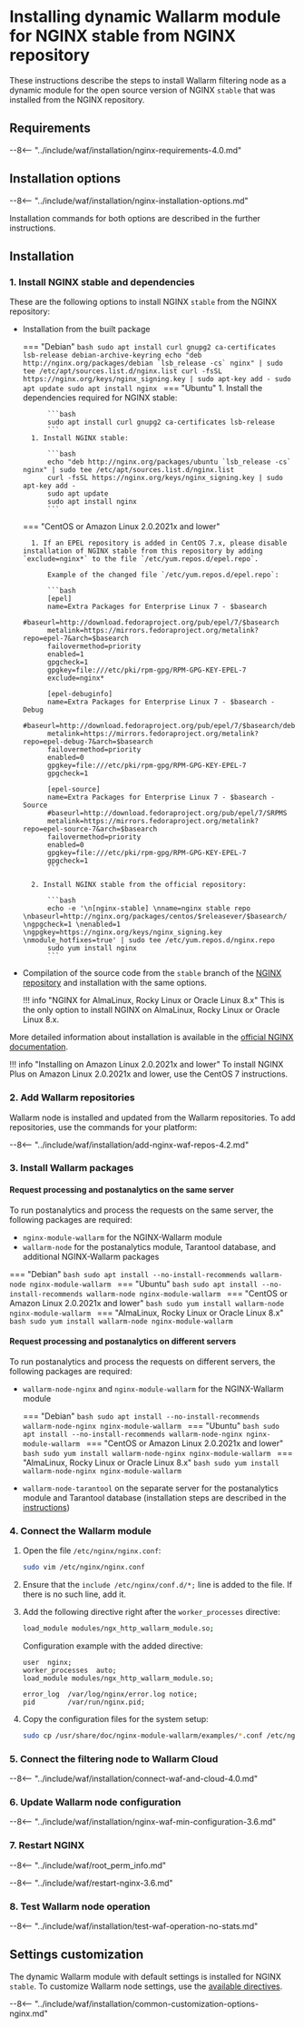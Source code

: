[img-wl-console-users]:             ../../images/check-user-no-2fa.png
[wallarm-status-instr]:             ../../admin-en/configure-statistics-service.md
[memory-instr]:                     ../../admin-en/configuration-guides/allocate-resources-for-node.md
[waf-directives-instr]:             ../../admin-en/configure-parameters-en.md
[ptrav-attack-docs]:                ../../attacks-vulns-list.md#path-traversal
[attacks-in-ui-image]:           ../../images/admin-guides/test-attacks-quickstart.png
[waf-mode-instr]:                   ../../admin-en/configure-wallarm-mode.md
[logging-instr]:                    ../../admin-en/configure-logging.md
[proxy-balancer-instr]:             ../../admin-en/using-proxy-or-balancer-en.md
[process-time-limit-instr]:         ../../admin-en/configure-parameters-en.md#wallarm_process_time_limit
[configure-selinux-instr]:          ../../admin-en/configure-selinux.md
[configure-proxy-balancer-instr]:   ../../admin-en/configuration-guides/access-to-wallarm-api-via-proxy.md
[update-instr]:                     ../../updating-migrating/nginx-modules.md
[install-postanalytics-docs]:        ../../../admin-en/installation-postanalytics-en/
[dynamic-dns-resolution-nginx]:     ../../admin-en/configure-dynamic-dns-resolution-nginx.md
[enable-libdetection-docs]:         ../../admin-en/configure-parameters-en.md#wallarm_enable_libdetection
[waf-mode-recommendations]:          ../../about-wallarm/deployment-best-practices.md#follow-recommended-onboarding-steps
[ip-lists-docs]:                    ../../user-guides/ip-lists/overview.md
[versioning-policy]:                ../../updating-migrating/versioning-policy.md#version-list
[install-postanalytics-instr]:      ../../admin-en/installation-postanalytics-en.md
[waf-installation-instr-latest]:     /installation/nginx/dynamic-module/
[img-node-with-several-instances]:  ../../images/user-guides/nodes/wallarm-node-with-two-instances.png
[img-create-wallarm-node]:      ../../images/user-guides/nodes/create-cloud-node.png
[nginx-custom]:                 ../custom/custom-nginx-version.md

# Installing dynamic Wallarm module for NGINX stable from NGINX repository

These instructions describe the steps to install Wallarm filtering node as a dynamic module for the open source version of NGINX `stable` that was installed from the NGINX repository.

## Requirements

--8<-- "../include/waf/installation/nginx-requirements-4.0.md"

## Installation options

--8<-- "../include/waf/installation/nginx-installation-options.md"

Installation commands for both options are described in the further instructions.

## Installation

### 1. Install NGINX stable and dependencies

These are the following options to install NGINX `stable` from the NGINX repository:

* Installation from the built package

    === "Debian"
        ```bash
        sudo apt install curl gnupg2 ca-certificates lsb-release debian-archive-keyring
        echo "deb http://nginx.org/packages/debian `lsb_release -cs` nginx" | sudo tee /etc/apt/sources.list.d/nginx.list
        curl -fsSL https://nginx.org/keys/nginx_signing.key | sudo apt-key add -
        sudo apt update
        sudo apt install nginx
        ```
    === "Ubuntu"
        1. Install the dependencies required for NGINX stable:

            ```bash
            sudo apt install curl gnupg2 ca-certificates lsb-release
            ```
        1. Install NGINX stable:

            ```bash
            echo "deb http://nginx.org/packages/ubuntu `lsb_release -cs` nginx" | sudo tee /etc/apt/sources.list.d/nginx.list
            curl -fsSL https://nginx.org/keys/nginx_signing.key | sudo apt-key add -
            sudo apt update
            sudo apt install nginx
            ```
    === "CentOS or Amazon Linux 2.0.2021x and lower"

        1. If an EPEL repository is added in CentOS 7.x, please disable installation of NGINX stable from this repository by adding `exclude=nginx*` to the file `/etc/yum.repos.d/epel.repo`.

            Example of the changed file `/etc/yum.repos.d/epel.repo`:

            ```bash
            [epel]
            name=Extra Packages for Enterprise Linux 7 - $basearch
            #baseurl=http://download.fedoraproject.org/pub/epel/7/$basearch
            metalink=https://mirrors.fedoraproject.org/metalink?repo=epel-7&arch=$basearch
            failovermethod=priority
            enabled=1
            gpgcheck=1
            gpgkey=file:///etc/pki/rpm-gpg/RPM-GPG-KEY-EPEL-7
            exclude=nginx*

            [epel-debuginfo]
            name=Extra Packages for Enterprise Linux 7 - $basearch - Debug
            #baseurl=http://download.fedoraproject.org/pub/epel/7/$basearch/debug
            metalink=https://mirrors.fedoraproject.org/metalink?repo=epel-debug-7&arch=$basearch
            failovermethod=priority
            enabled=0
            gpgkey=file:///etc/pki/rpm-gpg/RPM-GPG-KEY-EPEL-7
            gpgcheck=1

            [epel-source]
            name=Extra Packages for Enterprise Linux 7 - $basearch - Source
            #baseurl=http://download.fedoraproject.org/pub/epel/7/SRPMS
            metalink=https://mirrors.fedoraproject.org/metalink?repo=epel-source-7&arch=$basearch
            failovermethod=priority
            enabled=0
            gpgkey=file:///etc/pki/rpm-gpg/RPM-GPG-KEY-EPEL-7
            gpgcheck=1
            ```
        
        2. Install NGINX stable from the official repository:

            ```bash
            echo -e '\n[nginx-stable] \nname=nginx stable repo \nbaseurl=http://nginx.org/packages/centos/$releasever/$basearch/ \ngpgcheck=1 \nenabled=1 \ngpgkey=https://nginx.org/keys/nginx_signing.key \nmodule_hotfixes=true' | sudo tee /etc/yum.repos.d/nginx.repo
            sudo yum install nginx
            ```

* Compilation of the source code from the `stable` branch of the [NGINX repository](https://hg.nginx.org/pkg-oss/branches) and installation with the same options.

    !!! info "NGINX for AlmaLinux, Rocky Linux or Oracle Linux 8.x"
        This is the only option to install NGINX on AlmaLinux, Rocky Linux or Oracle Linux 8.x.

More detailed information about installation is available in the [official NGINX documentation](https://www.nginx.com/resources/admin-guide/installing-nginx-open-source/).

!!! info "Installing on Amazon Linux 2.0.2021x and lower"
    To install NGINX Plus on Amazon Linux 2.0.2021x and lower, use the CentOS 7 instructions.

### 2. Add Wallarm repositories

Wallarm node is installed and updated from the Wallarm repositories. To add repositories, use the commands for your platform:

--8<-- "../include/waf/installation/add-nginx-waf-repos-4.2.md"

### 3. Install Wallarm packages

#### Request processing and postanalytics on the same server

To run postanalytics and process the requests on the same server, the following packages are required:

* `nginx-module-wallarm` for the NGINX-Wallarm module
* `wallarm-node` for the postanalytics module, Tarantool database, and additional NGINX-Wallarm packages

=== "Debian"
    ```bash
    sudo apt install --no-install-recommends wallarm-node nginx-module-wallarm
    ```
=== "Ubuntu"
    ```bash
    sudo apt install --no-install-recommends wallarm-node nginx-module-wallarm
    ```
=== "CentOS or Amazon Linux 2.0.2021x and lower"
    ```bash
    sudo yum install wallarm-node nginx-module-wallarm
    ```
=== "AlmaLinux, Rocky Linux or Oracle Linux 8.x"
    ```bash
    sudo yum install wallarm-node nginx-module-wallarm
    ```

#### Request processing and postanalytics on different servers

To run postanalytics and process the requests on different servers, the following packages are required:

* `wallarm-node-nginx` and `nginx-module-wallarm` for the NGINX-Wallarm module

    === "Debian"
        ```bash
        sudo apt install --no-install-recommends wallarm-node-nginx nginx-module-wallarm
        ```
    === "Ubuntu"
        ```bash
        sudo apt install --no-install-recommends wallarm-node-nginx nginx-module-wallarm
        ```
    === "CentOS or Amazon Linux 2.0.2021x and lower"
        ```bash
        sudo yum install wallarm-node-nginx nginx-module-wallarm
        ```
    === "AlmaLinux, Rocky Linux or Oracle Linux 8.x"
        ```bash
        sudo yum install wallarm-node-nginx nginx-module-wallarm
        ```

* `wallarm-node-tarantool` on the separate server for the postanalytics module and Tarantool database (installation steps are described in the [instructions](../../admin-en/installation-postanalytics-en.md))

### 4. Connect the Wallarm module

1. Open the file `/etc/nginx/nginx.conf`:

    ```bash
    sudo vim /etc/nginx/nginx.conf
    ```
2. Ensure that the `include /etc/nginx/conf.d/*;` line is added to the file. If there is no such line, add it.
3. Add the following directive right after the `worker_processes` directive:

    ```bash
    load_module modules/ngx_http_wallarm_module.so;
    ```

    Configuration example with the added directive:

    ```
    user  nginx;
    worker_processes  auto;
    load_module modules/ngx_http_wallarm_module.so;

    error_log  /var/log/nginx/error.log notice;
    pid        /var/run/nginx.pid;
    ```

4. Copy the configuration files for the system setup:

    ``` bash
    sudo cp /usr/share/doc/nginx-module-wallarm/examples/*.conf /etc/nginx/conf.d/
    ```

### 5. Connect the filtering node to Wallarm Cloud

--8<-- "../include/waf/installation/connect-waf-and-cloud-4.0.md"

### 6. Update Wallarm node configuration

--8<-- "../include/waf/installation/nginx-waf-min-configuration-3.6.md"

### 7. Restart NGINX

--8<-- "../include/waf/root_perm_info.md"

--8<-- "../include/waf/restart-nginx-3.6.md"

### 8. Test Wallarm node operation

--8<-- "../include/waf/installation/test-waf-operation-no-stats.md"

## Settings customization

The dynamic Wallarm module with default settings is installed for NGINX `stable`. To customize Wallarm node settings, use the [available directives](../../admin-en/configure-parameters-en.md).

--8<-- "../include/waf/installation/common-customization-options-nginx.md"
